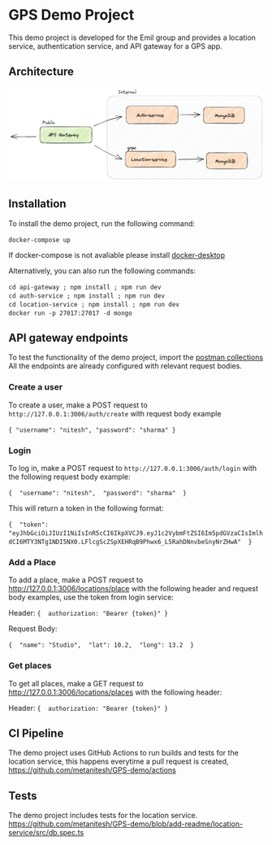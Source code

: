 # GPS Demo Project
This demo project is developed for the Emil group and provides a location service, authentication service, and API gateway for a GPS app.

## Architecture
![alt text](https://github.com/metanitesh/GPS-demo/blob/add-readme/diagram.png)


## Installation
To install the demo project, run the following command:

`docker-compose up`

If docker-compose is not avaliable please install [docker-desktop](https://www.docker.com/products/docker-desktop/)

Alternatively, you can also run the following commands:

`cd api-gateway ; npm install ; npm run dev` \
`cd auth-service ; npm install ; npm run dev` \
`cd location-service ; npm install ; npm run dev` \
`docker run -p 27017:27017 -d mongo` 



## API gateway endpoints 

To test the functionality of the demo project, import the [postman collections](https://github.com/metanitesh/GPS-demo/blob/add-readme/emil-api.json) All the endpoints are already configured with relevant request bodies.

### Create a user
To create a user, make a POST request to `http://127.0.0.1:3006/auth/create` with request body example


`{
  "username": "nitesh",
  "password": "sharma"
}`

### Login
To log in, make a POST request to `http://127.0.0.1:3006/auth/login` with the following request body example:


`{ 
  "username": "nitesh", 
  "password": "sharma" 
}`

This will return a token in the following format:

`{ 
  "token": "eyJhbGciOiJIUzI1NiIsInR5cCI6IkpXVCJ9.eyJ1c2VybmFtZSI6Im5pdGVzaCIsImlhdCI6MTY3NTg1NDI5NX0.LFlcgScZSpXEHRqB9Phwx6_L5RahDNnvbeSnyNrZHwA" 
}`

### Add a Place
To add a place, make a POST request to http://127.0.0.1:3006/locations/place with the following header and request body examples, use the token from login service:

Header:
`{ 
  authorization: "Bearer {token}"
}`

Request Body:

`{ 
  "name": "Studio", 
  "lat": 10.2, 
  "long": 13.2 
}`

### Get places
To get all places, make a GET request to http://127.0.0.1:3006/locations/places with the following header:

Header:
`{ 
  authorization: "Bearer {token}"
}`


## CI Pipeline
The demo project uses GitHub Actions to run builds and tests for the location service, this happens everytime a pull request is created, https://github.com/metanitesh/GPS-demo/actions

## Tests
The demo project includes tests for the location service.
https://github.com/metanitesh/GPS-demo/blob/add-readme/location-service/src/db.spec.ts






